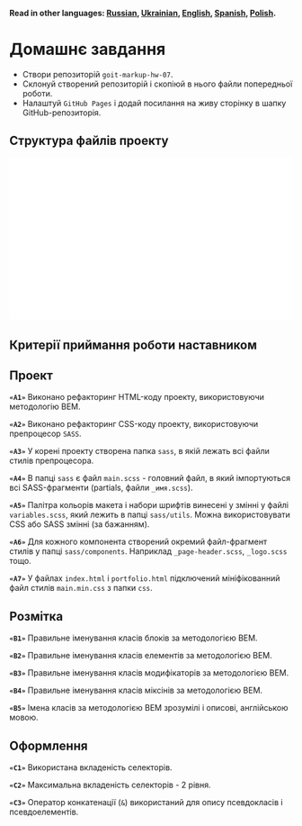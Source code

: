 **Read in other languages: [Russian](README.md), [Ukrainian](README.ua.md),
[English](README.en.md), [Spanish](README.es.md), [Polish](README.pl.md).**

# Домашнє завдання

- Створи репозиторій `goit-markup-hw-07`.
- Склонуй створений репозиторій і скопіюй в нього файли попередньої роботи.
- Налаштуй `GitHub Pages` і додай посилання на живу сторінку в шапку
  GitHub-репозиторія.

## Структура файлів проекту

![Структура файлів проекту](./preview.svg)

## Критерії приймання роботи наставником

## Проект

**`«A1»`** Виконано рефакторинг HTML-коду проекту, використовуючи методологію
BEM.

**`«A2»`** Виконано рефакторинг CSS-коду проекту, використовуючи препроцесор
`SASS`.

**`«A3»`** У корені проекту створена папка `sass`, в якій лежать всі файли
стилів препроцесора.

**`«A4»`** В папці `sass` є файл `main.scss` - головний файл, в який
імпортуються всі SASS-фрагменти (partials, файли `_имя.scss`).

**`«A5»`** Палітра кольорів макета і набори шрифтів винесені у змінні у файлі
`variables.scss`, який лежить в папці `sass/utils`. Можна використовувати CSS
або SASS змінні (за бажанням).

**`«A6»`** Для кожного компонента створений окремий файл-фрагмент стилів у папці
`sass/components`. Наприклад `_page-header.scss`, `_logo.scss` тощо.

**`«A7»`** У файлах `index.html` і `portfolio.html` підключений мініфікованний
файл стилів `main.min.css` з папки `css`.

## Розмітка

**`«B1»`** Правильне іменування класів блоків за методологією BEM.

**`«B2»`** Правильне іменування класів елементів за методологією BEM.

**`«B3»`** Правильне іменування класів модифікаторів за методологією BEM.

**`«B4»`** Правильне іменування класів міксінів за методологією BEM.

**`«B5»`** Імена класів за методологією BEM зрозумілі і описові, англійською
мовою.

## Оформлення

**`«C1»`** Використана вкладеність селекторів.

**`«C2»`** Максимальна вкладеність селекторів - 2 рівня.

**`«C3»`** Оператор конкатенації (`&`) використаний для опису псевдокласів і
псевдоелементів.
